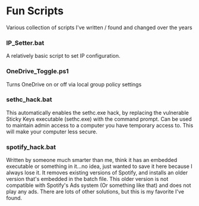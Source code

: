 # Fun Scripts
Various collection of scripts I've written / found and changed over the years

<h3> IP_Setter.bat  </h3>
A relatively basic script to set IP configuration.  

<h3> OneDrive_Toggle.ps1  </h3>
Turns OneDrive on or off via local group policy settings

<h3> sethc_hack.bat  </h3>
This automatically enables the sethc.exe hack, by replacing the vulnerable Sticky Keys executable (sethc.exe) with the command prompt.  Can be used to maintain admin access to a computer you have temporary access to.  This will make your computer less secure.

<h3> spotify_hack.bat  </h3>
Written by someone much smarter than me, think it has an embedded executable or something in it...no idea, just wanted to save it here because I always lose it.  It removes existing versions of Spotify, and installs an older version that's embedded in the batch file.  This older version is not compatible with Spotify's Ads system (Or something like that) and does not play any ads.   There are lots of other solutions, but this is my favorite I've found.  
